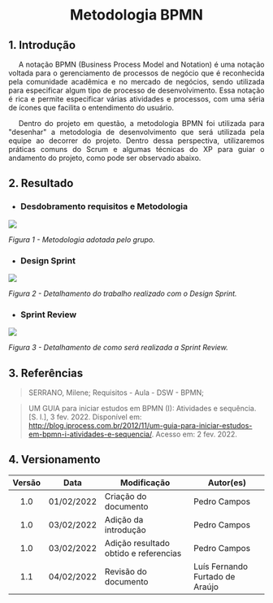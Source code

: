 # <center> Metodologia BPMN

## 1. Introdução

<p style="text-indent: 20px; text-align: justify">
A notação BPMN (Business Process Model and Notation) é uma notação voltada para o gerenciamento de processos de negócio que é reconhecida pela comunidade acadêmica e no mercado de negócios, sendo utilizada para especificar algum tipo de processo de desenvolvimento. Essa notação é rica e permite especificar várias atividades e processos, com uma séria de ícones que facilita o entendimento do usuário.
</p>

<p style="text-indent: 20px; text-align: justify">
Dentro do projeto em questão, a metodologia BPMN foi utilizada para "desenhar" a metodologia de desenvolvimento que será utilizada pela equipe ao decorrer do projeto. Dentro dessa perspectiva, utilizaremos práticas comuns do Scrum e algumas técnicas do XP para guiar o andamento do projeto, como pode ser observado abaixo. 
</p>

## 2. Resultado

- ### Desdobramento requisitos e Metodologia

<img src='assets/images/BPMN/BPMN1.png' width=auto height=auto>

_Figura 1 - Metodologia adotada pelo grupo._

- ### Design Sprint

<img src='assets/images/BPMN/BPMN2.png' width=auto height=auto>

_Figura 2 - Detalhamento do trabalho realizado com o Design Sprint._

- ### Sprint Review

<img src='assets/images/BPMN/BPMN3.png' width=auto height=auto>

_Figura 3 - Detalhamento de como será realizada a Sprint Review._

## 3. Referências

> SERRANO, Milene; Requisitos - Aula - DSW - BPMN;

> UM GUIA para iniciar estudos em BPMN (I): Atividades e sequência. [S. l.], 3 fev. 2022. Disponível em: http://blog.iprocess.com.br/2012/11/um-guia-para-iniciar-estudos-em-bpmn-i-atividades-e-sequencia/. Acesso em: 2 fev. 2022.

## 4. Versionamento

| Versão | Data       | Modificação                           | Autor(es)    |
| :----: | ---------- | ------------------------------------- | ------------ |
|  1.0   | 01/02/2022 | Criação do documento                  | Pedro Campos |
|  1.0   | 03/02/2022 | Adição da introdução                  | Pedro Campos |
|  1.0   | 03/02/2022 | Adição resultado obtido e referencias | Pedro Campos |
|  1.1   | 04/02/2022 | Revisão do documento | Luís Fernando Furtado de Araújo |
